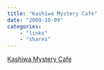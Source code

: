 ```yaml
---
title: "Kashiwa Mystery Cafe"
date: "2009-10-09"
categories:
    - "links"
    - "shares"
---
```


[Kashiwa Mystery Cafe](http://www.cabel.name/2009/09/kashiwa-mystery-cafe.html)

